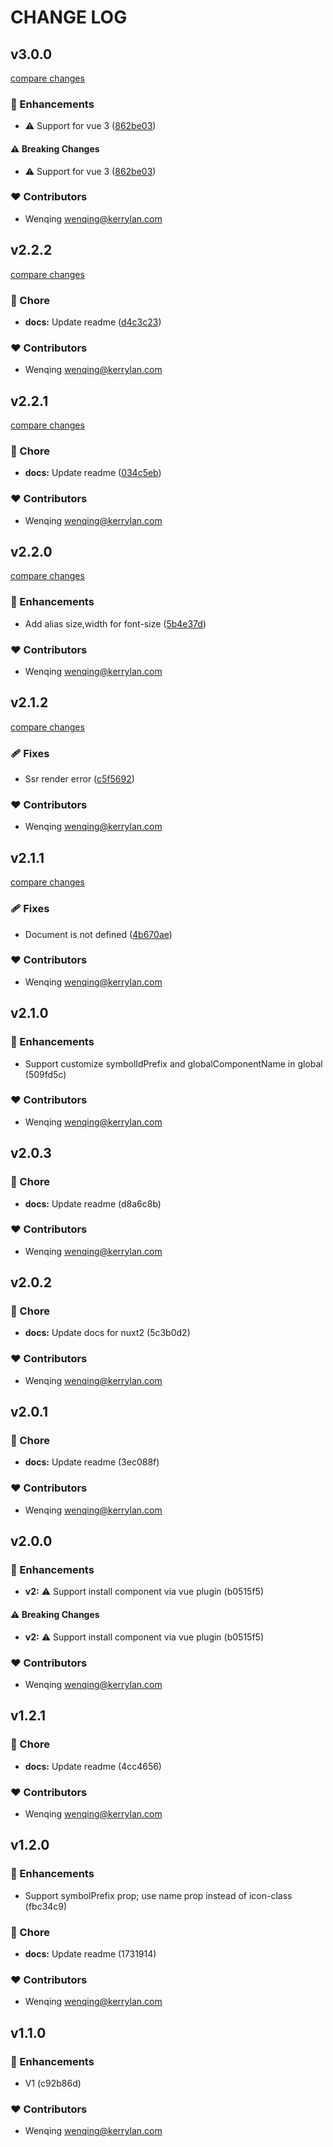 # CHANGE LOG
## v3.0.0

[compare changes](https://github.com/yisibell/vue-symbol-icon/compare/v2.2.2...v3.0.0)


### 🚀 Enhancements

  - ⚠️  Support for vue 3 ([862be03](https://github.com/yisibell/vue-symbol-icon/commit/862be03))

#### ⚠️  Breaking Changes

  - ⚠️  Support for vue 3 ([862be03](https://github.com/yisibell/vue-symbol-icon/commit/862be03))

### ❤️  Contributors

- Wenqing <wenqing@kerrylan.com>

## v2.2.2

[compare changes](https://github.com/yisibell/vue-symbol-icon/compare/v2.2.1...v2.2.2)


### 🏡 Chore

  - **docs:** Update readme ([d4c3c23](https://github.com/yisibell/vue-symbol-icon/commit/d4c3c23))

### ❤️  Contributors

- Wenqing <wenqing@kerrylan.com>

## v2.2.1

[compare changes](https://github.com/yisibell/vue-symbol-icon/compare/v2.2.0...v2.2.1)


### 🏡 Chore

  - **docs:** Update readme ([034c5eb](https://github.com/yisibell/vue-symbol-icon/commit/034c5eb))

### ❤️  Contributors

- Wenqing <wenqing@kerrylan.com>

## v2.2.0

[compare changes](https://github.com/yisibell/vue-symbol-icon/compare/v2.1.2...v2.2.0)


### 🚀 Enhancements

  - Add alias size,width for font-size ([5b4e37d](https://github.com/yisibell/vue-symbol-icon/commit/5b4e37d))

### ❤️  Contributors

- Wenqing <wenqing@kerrylan.com>

## v2.1.2

[compare changes](https://github.com/yisibell/vue-symbol-icon/compare/v2.1.1...v2.1.2)


### 🩹 Fixes

  - Ssr render error ([c5f5692](https://github.com/yisibell/vue-symbol-icon/commit/c5f5692))

### ❤️  Contributors

- Wenqing <wenqing@kerrylan.com>

## v2.1.1

[compare changes](https://github.com/yisibell/vue-symbol-icon/compare/v2.1.0...v2.1.1)


### 🩹 Fixes

  - Document is not defined ([4b670ae](https://github.com/yisibell/vue-symbol-icon/commit/4b670ae))

### ❤️  Contributors

- Wenqing <wenqing@kerrylan.com>

## v2.1.0


### 🚀 Enhancements

  - Support customize symbolIdPrefix and globalComponentName in global (509fd5c)

### ❤️  Contributors

- Wenqing <wenqing@kerrylan.com>

## v2.0.3


### 🏡 Chore

  - **docs:** Update readme (d8a6c8b)

### ❤️  Contributors

- Wenqing <wenqing@kerrylan.com>

## v2.0.2


### 🏡 Chore

  - **docs:** Update docs for nuxt2 (5c3b0d2)

### ❤️  Contributors

- Wenqing <wenqing@kerrylan.com>

## v2.0.1


### 🏡 Chore

  - **docs:** Update readme (3ec088f)

### ❤️  Contributors

- Wenqing <wenqing@kerrylan.com>

## v2.0.0


### 🚀 Enhancements

  - **v2:** ⚠️  Support install component via vue plugin (b0515f5)

#### ⚠️  Breaking Changes

  - **v2:** ⚠️  Support install component via vue plugin (b0515f5)

### ❤️  Contributors

- Wenqing <wenqing@kerrylan.com>

## v1.2.1


### 🏡 Chore

  - **docs:** Update readme (4cc4656)

### ❤️  Contributors

- Wenqing <wenqing@kerrylan.com>

## v1.2.0


### 🚀 Enhancements

  - Support symbolPrefix prop; use name prop instead of icon-class (fbc34c9)

### 🏡 Chore

  - **docs:** Update readme (1731914)

### ❤️  Contributors

- Wenqing <wenqing@kerrylan.com>

## v1.1.0


### 🚀 Enhancements

  - V1 (c92b86d)

### ❤️  Contributors

- Wenqing <wenqing@kerrylan.com>

